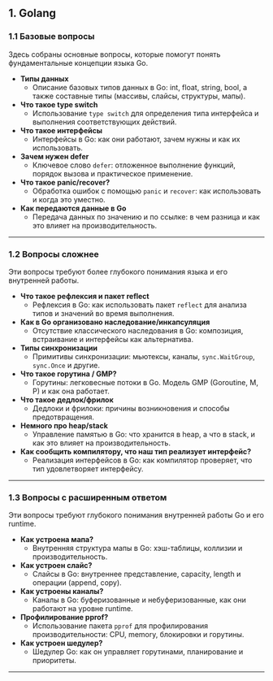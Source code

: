 ## 1. Golang

### 1.1 Базовые вопросы
Здесь собраны основные вопросы, которые помогут понять фундаментальные концепции языка Go.

- **Типы данных**
  - Описание базовых типов данных в Go: int, float, string, bool, а также составные типы (массивы, слайсы, структуры, мапы).
- **Что такое type switch**
  - Использование `type switch` для определения типа интерфейса и выполнения соответствующих действий.
- **Что такое интерфейсы**
  - Интерфейсы в Go: как они работают, зачем нужны и как их использовать.
- **Зачем нужен defer**
  - Ключевое слово `defer`: отложенное выполнение функций, порядок вызова и практическое применение.
- **Что такое panic/recover?**
  - Обработка ошибок с помощью `panic` и `recover`: как использовать и когда это уместно.
- **Как передаются данные в Go**
  - Передача данных по значению и по ссылке: в чем разница и как это влияет на производительность.

---

### 1.2 Вопросы сложнее
Эти вопросы требуют более глубокого понимания языка и его внутренней работы.

- **Что такое рефлексия и пакет reflect**
  - Рефлексия в Go: как использовать пакет `reflect` для анализа типов и значений во время выполнения.
- **Как в Go организовано наследование/инкапсуляция**
  - Отсутствие классического наследования в Go: композиция, встраивание и интерфейсы как альтернатива.
- **Типы синхронизации**
  - Примитивы синхронизации: мьютексы, каналы, `sync.WaitGroup`, `sync.Once` и другие.
- **Что такое горутина / GMP?**
  - Горутины: легковесные потоки в Go. Модель GMP (Goroutine, M, P) и как она работает.
- **Что такое дедлок/фрилок**
  - Дедлоки и фрилоки: причины возникновения и способы предотвращения.
- **Немного про heap/stack**
  - Управление памятью в Go: что хранится в heap, а что в stack, и как это влияет на производительность.
- **Как сообщить компилятору, что наш тип реализует интерфейс?**
  - Реализация интерфейсов в Go: как компилятор проверяет, что тип удовлетворяет интерфейсу.

---

### 1.3 Вопросы с расширенным ответом
Эти вопросы требуют глубокого понимания внутренней работы Go и его runtime.

- **Как устроена мапа?**
  - Внутренняя структура мапы в Go: хэш-таблицы, коллизии и производительность.
- **Как устроен слайс?**
  - Слайсы в Go: внутреннее представление, capacity, length и операции (append, copy).
- **Как устроены каналы?**
  - Каналы в Go: буферизованные и небуферизованные, как они работают на уровне runtime.
- **Профилирование pprof?**
  - Использование пакета `pprof` для профилирования производительности: CPU, memory, блокировки и горутины.
- **Как устроен шедулер?**
  - Шедулер Go: как он управляет горутинами, планирование и приоритеты.

---
